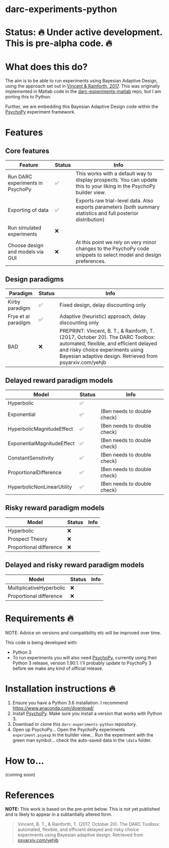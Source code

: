 # darc-experiments-python

# Status:  🔥 Under active development. This is pre-alpha code. 🔥 

# What does this do?
The aim is to be able to run experiments using Bayesian Adaptive Design, using the approach set out in [Vincent & Rainforth, 2017](https://psyarxiv.com/yehjb). This was originally implemented in Matlab code in the [darc-experiments-matlab](https://github.com/drbenvincent/darc-experiments-matlab) repo, but I am porting this to Python.

Further, we are embedding this Bayesian Adaptive Design code within the [PsychoPy](http://www.psychopy.org) experiment framework.


# Features

## Core features
Feature | Status | Info
--- | --- | ---
Run DARC experiments in PsychoPy | ✅ | This works with a default way to display prospects. You can update this to your liking in the PsychoPy builder view.
Exporting of data | ✅ | Exports raw trial-level data. Also exports parameters (both summary statistics and full posterior distribution)
Run simulated experiments | ❌ | 
Choose design and models via GUI | ❌ | At this point we rely on very minor changes to the PsychoPy code snippets to select model and design preferences.

## Design paradigms
Paradigm | Status | Info
--- | --- | ---
Kirby paradigm | ✅ | Fixed design, delay discounting only
Frye et al paradigm | ✅ | Adaptive (heuristic) approach, delay discounting only
BAD | ❌ | PREPRINT: Vincent, B. T., & Rainforth, T. (2017, October 20). The DARC Toolbox: automated, flexible, and efficient delayed and risky choice experiments using Bayesian adaptive design. Retrieved from psyarxiv.com/yehjb

## Delayed reward paradigm models
Model | Status | Info
--- | --- | ---
Hyperbolic | ✅ | 
Exponential | ✅ | (Ben needs to double check)
HyperbolicMagnitudeEffect | ✅ | (Ben needs to double check)
ExponentialMagnitudeEffect | ✅ | (Ben needs to double check)
ConstantSensitivity | ✅ | (Ben needs to double check)
ProportionalDifference | ✅ | (Ben needs to double check)
HyperbolicNonLinearUtility | ✅ | (Ben needs to double check)

## Risky reward paradigm models
Model | Status | Info
--- | --- | ---
Hyperbolic | ❌ | 
Prospect Theory | ❌ | 
Proportional difference | ❌ |


## Delayed and risky reward paradigm models
Model | Status | Info
--- | --- | ---
MultiplicativeHyperbolic | ❌ | 
Proportional difference | ❌ |


# Requirements 🔥

NOTE: Advice on versions and compatibility etc will be improved over time.

This code is being developed with:
- Python 3
- To run experiments you will also need [PsychoPy](http://www.psychopy.org), currently using their Python 3 release, version 1.90.1. I'll probably update to PsychoPy 3 before we make any kind of official release.

# Installation instructions 🔥

1. Ensure you have a Python 3.6 installation. I recommend https://www.anaconda.com/download/
2. Install [PsychoPy](http://www.psychopy.org). Make sure you install a version that works with Python 3. 
3. Download or clone this `darc-experiments-python` repository.
4. Open up PsychoPy... Open the PsychoPy experiments `experiment.psyexp` in the builder view... Run the experiment with the green man symbol... check the auto-saved data in the `\data` folder.

# How to...

(coming soon)

# References

**NOTE:** This work is based on the pre-print below. This is not yet published and is likely to appear in a subtantially altered form.

> Vincent, B. T., & Rainforth, T. (2017, October 20). The DARC Toolbox: automated, flexible, and efficient delayed and risky choice experiments using Bayesian adaptive design. Retrieved from [psyarxiv.com/yehjb](https://psyarxiv.com/yehjb)
